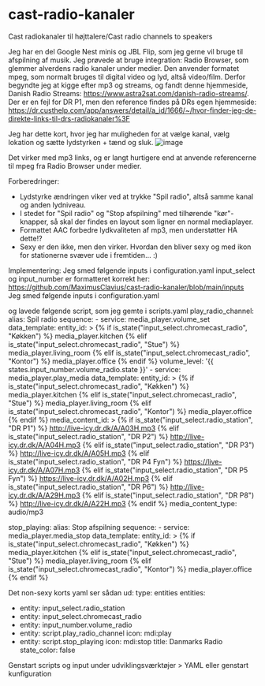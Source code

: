 # cast-radio-kanaler
Cast radiokanaler til højttalere/Cast radio channels to speakers

Jeg har en del Google Nest minis og JBL Flip, som jeg gerne vil bruge til afspilning af musik.
Jeg prøvede at bruge integration: Radio Browser, som glemmer alverdens radio kanaler under medier. 
Den anvender formatet mpeg, som normalt bruges til digital video og lyd, altså video/film.
Derfor begyndte jeg at kigge efter mp3 og streams, og fandt denne hjemmeside, Danish Radio Streams: https://www.astra2sat.com/danish-radio-streams/. 
Der er en fejl for DR P1, men den reference findes på DRs egen hjemmeside: https://dr.custhelp.com/app/answers/detail/a_id/1666/~/hvor-finder-jeg-de-direkte-links-til-drs-radiokanaler%3F

Jeg har dette kort, hvor jeg har muligheden for at vælge kanal, vælg lokation og sætte lydstyrken + tænd og sluk.
![image](https://user-images.githubusercontent.com/103023823/210777360-8eb1d308-b47c-459b-bb06-586d5f4f94dd.png)

Det virker med mp3 links, og er langt hurtigere end at anvende referencerne til mpeg fra Radio Browser under medier.

Forberedringer:
- Lydstyrke ændringen viker ved at trykke "Spil radio", altså samme kanal og anden lydniveau.
- I stedet for "Spil radio" og "Stop afspilning" med tilhørende "kør"-knapper, så skal der findes en layout som ligner en normal mediaplayer.
- Formattet AAC forbedre lydkvaliteten af mp3, men understøtter HA dette!?
- Sexy er den ikke, men den virker. Hvordan den bliver sexy og med ikon for stationerne svæver ude i fremtiden... :)

Implementering:
Jeg smed følgende inputs i configuration.yaml
input_select og input_number er formatteret korrekt her: https://github.com/MaximusClavius/cast-radio-kanaler/blob/main/inputs
Jeg smed følgende inputs i configuration.yaml

og lavede følgende script, som jeg gemte i scripts.yaml
play_radio_channel:
  alias: Spil radio
  sequence:
    - service: media_player.volume_set
      data_template:
        entity_id: >
          {% if is_state("input_select.chromecast_radio", "Køkken") %} media_player.kitchen
          {% elif is_state("input_select.chromecast_radio", "Stue") %} media_player.living_room
          {% elif is_state("input_select.chromecast_radio", "Kontor") %} media_player.office
          {% endif %}
        volume_level: '{{  states.input_number.volume_radio.state  }}'
    - service: media_player.play_media
      data_template:
        entity_id: >
          {% if is_state("input_select.chromecast_radio", "Køkken") %} media_player.kitchen
          {% elif is_state("input_select.chromecast_radio", "Stue") %} media_player.living_room
          {% elif is_state("input_select.chromecast_radio", "Kontor") %} media_player.office
          {% endif %}
        media_content_id: >
          {% if is_state("input_select.radio_station", "DR P1") %} 	http://live-icy.dr.dk/A/A03H.mp3
          {% elif is_state("input_select.radio_station", "DR P2") %} 	http://live-icy.dr.dk/A/A04H.mp3
          {% elif is_state("input_select.radio_station", "DR P3") %} http://live-icy.dr.dk/A/A05H.mp3
          {% elif is_state("input_select.radio_station", "DR P4 Fyn") %} https://live-icy.dr.dk/A/A07H.mp3
          {% elif is_state("input_select.radio_station", "DR P5 Fyn") %} https://live-icy.dr.dk/A/A02H.mp3
          {% elif is_state("input_select.radio_station", "DR P6") %} http://live-icy.dr.dk/A/A29H.mp3
          {% elif is_state("input_select.radio_station", "DR P8") %} http://live-icy.dr.dk/A/A22H.mp3
          {% endif %}
        media_content_type: audio/mp3

stop_playing:
  alias: Stop afspilning
  sequence:
    - service: media_player.media_stop
      data_template:
        entity_id: >
          {% if is_state("input_select.chromecast_radio", "Køkken") %} media_player.kitchen
          {% elif is_state("input_select.chromecast_radio", "Stue") %} media_player.living_room
          {% elif is_state("input_select.chromecast_radio", "Kontor") %} media_player.office
          {% endif %}

Det non-sexy korts yaml ser sådan ud:
type: entities
entities:
  - entity: input_select.radio_station
  - entity: input_select.chromecast_radio
  - entity: input_number.volume_radio
  - entity: script.play_radio_channel
    icon: mdi:play
  - entity: script.stop_playing
    icon: mdi:stop
title: Danmarks Radio
state_color: false

Genstart scripts og input under udviklingsværktøjer > YAML eller genstart kunfiguration
